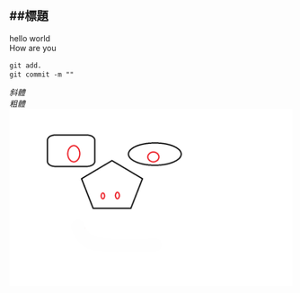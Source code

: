 ##標題
---
hello world<br>
How are you
```
git add.
git commit -m ""
```
*斜體*<br>
_粗體_
![NO FIND](https://github.com/mdf0277/test1/blob/main/person.png)
